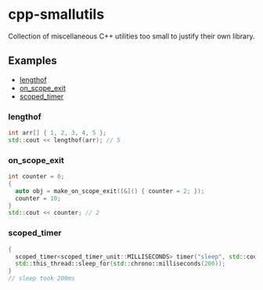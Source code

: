 # cpp-smallutils

Collection of miscellaneous C++ utilities too small to justify their own library.

## Examples

- [lengthof](#lengthof)
- [on_scope_exit](#on_scope_exit)
- [scoped_timer](#scoped_timer)

### lengthof
```cpp
int arr[] { 1, 2, 3, 4, 5 };
std::cout << lengthof(arr); // 5
```

### on_scope_exit
```cpp
int counter = 0;
{
  auto obj = make_on_scope_exit([&]() { counter = 2; });
  counter = 10;
}
std::cout << counter; // 2
```

### scoped_timer
```cpp
{
  scoped_timer<scoped_timer_unit::MILLISECONDS> timer("sleep", std::cout);
  std::this_thread::sleep_for(std::chrono::milliseconds(200));
}
// sleep took 200ms
```
